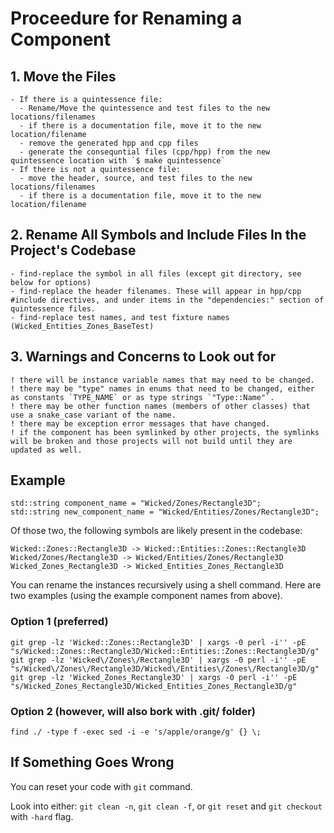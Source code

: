 # Proceedure for Renaming a Component


## 1. Move the Files

```
- If there is a quintessence file:
  - Rename/Move the quintessence and test files to the new locations/filenames
  - if there is a documentation file, move it to the new location/filename
  - remove the generated hpp and cpp files
  - generate the consequntial files (cpp/hpp) from the new quintessence location with `$ make quintessence`
- If there is not a quintessence file:
  - move the header, source, and test files to the new locations/filenames
  - if there is a documentation file, move it to the new location/filename
```

## 2. Rename All Symbols and Include Files In the Project's Codebase 

```
- find-replace the symbol in all files (except git directory, see below for options)
- find-replace the header filenames. These will appear in hpp/cpp #include directives, and under items in the "dependencies:" section of quintessence files.
- find-replace test names, and test fixture names (Wicked_Entities_Zones_BaseTest)
```

## 3. Warnings and Concerns to Look out for

```
! there will be instance variable names that may need to be changed.
! there may be "type" names in enums that need to be changed, either as constants `TYPE_NAME` or as type strings `"Type::Name"`.
! there may be other function names (members of other classes) that use a snake_case variant of the name.
! there may be exception error messages that have changed.
! if the component has been symlinked by other projects, the symlinks will be broken and those projects will not build until they are updated as well.

```

## Example
```
std::string component_name = "Wicked/Zones/Rectangle3D";
std::string new_component_name = "Wicked/Entities/Zones/Rectangle3D";
```

Of those two, the following symbols are likely present in the codebase:

```
Wicked::Zones::Rectangle3D -> Wicked::Entities::Zones::Rectangle3D
Wicked/Zones/Rectangle3D -> Wicked/Entities/Zones/Rectangle3D
Wicked_Zones_Rectangle3D -> Wicked_Entities_Zones_Rectangle3D
```

You can rename the instances recursively using a shell command. Here are two
examples (using the example component names from above).

### Option 1 (preferred)

```
git grep -lz 'Wicked::Zones::Rectangle3D' | xargs -0 perl -i'' -pE "s/Wicked::Zones::Rectangle3D/Wicked::Entities::Zones::Rectangle3D/g"
git grep -lz 'Wicked\/Zones\/Rectangle3D' | xargs -0 perl -i'' -pE "s/Wicked\/Zones\/Rectangle3D/Wicked\/Entities\/Zones\/Rectangle3D/g"
git grep -lz 'Wicked_Zones_Rectangle3D' | xargs -0 perl -i'' -pE "s/Wicked_Zones_Rectangle3D/Wicked_Entities_Zones_Rectangle3D/g"
```

### Option 2 (however, will also bork with .git/ folder)
```
find ./ -type f -exec sed -i -e 's/apple/orange/g' {} \;
```

## If Something Goes Wrong

You can reset your code with `git` command.

Look into either: `git clean -n`, `git clean -f`, or `git reset` and `git checkout` with `-hard` flag.

